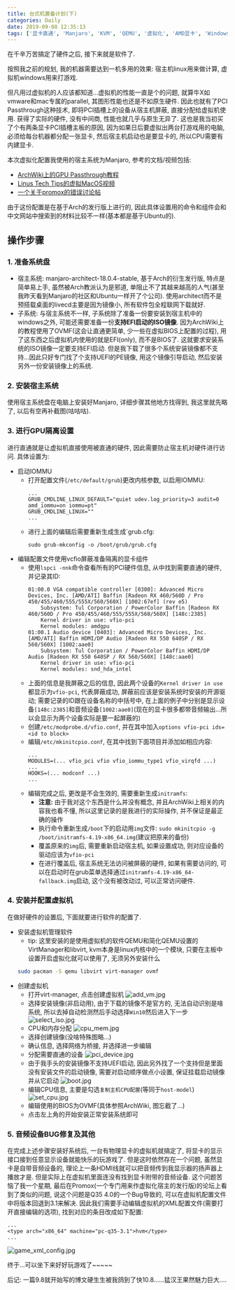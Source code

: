 ```yaml
---
title: 台式机置备计划(下)
categories: Daily
date: 2019-09-08 12:35:13
tags: ['显卡直通', 'Manjaro', 'KVM', 'QEMU', '虚拟化', 'AMD显卡', 'Windows虚拟机', '音频设备']
---
```


在千辛万苦搞定了硬件之后, 接下来就是软件了.

<!-- 摘要部分 -->
<!-- more -->

按照我之前的规划, 我的机器需要达到一机多用的效果: 宿主机linux用来做计算, 虚拟机windows用来打游戏.

但凡用过虚拟机的人应该都知道...虚拟机的性能一直是个的问题, 就算牛X如vmware和mac专属的parallel, 其图形性能也还是不如原生硬件. 因此也就有了PCI Passthrough这种技术, 即将PCI插槽上的设备从宿主机屏蔽, 直接分配给虚拟机使用. 获得了实际的硬件, 没有中间商, 性能也就几乎与原生无异了. 这也是我当初买了个有两条显卡PCI插槽主板的原因, 因为如果日后要虚拟出两台打游戏用的电脑, 必须给每台机器都分配一张显卡, 然后宿主机启动也是要显卡的, 所以CPU需要有内建显卡.

本次虚拟化配置我使用的宿主系统为Manjaro, 参考的文档/视频包括:

- [ArchWiki上的GPU Passthrough教程](https://wiki.archlinux.org/index.php/PCI_passthrough_via_OVMF_(%E7%AE%80%E4%BD%93%E4%B8%AD%E6%96%87))
- [Linus Tech Tips的虚拟MacOS视频](https://www.bilibili.com/video/av54526748)
- [一个关于promox的错误讨论帖]()

由于这份配置是在基于Arch的发行版上进行的, 因此具体设置用的命令和组件会和中文网站中搜索到的材料比较不一样(基本都是基于Ubuntu的).

## 操作步骤

### 1. 准备系统盘

- 宿主系统: manjaro-architect-18.0.4-stable, 基于Arch的衍生发行版, 特点是简单易上手, 虽然被Arch教派认为是邪道, 单阻止不了其越来越高的人气(甚至我昨天看到Manjaro的社区和Ubuntu一样开了个公司). 使用architect而不是预搭载桌面的livecd主要是因为镜像小, 所有软件包全程联网下载就好.
- 子系统: 与宿主系统不一样, 子系统除了准备一份要安装到宿主机中的windows之外, 可能还需要准备一份**支持EFI启动的ISO镜像**. 因为ArchWiki上的教程使用了OVMF(这会让直通更简单, 少一些在虚拟BIOS上配置的过程), 用了这东西之后虚拟机内使用的就是EFI(only), 而不是BIOS了. 这就要求安装系统的ISO镜像一定要支持EFI启动. 但是我下载了很多个系统安装镜像都不支持...因此只好专门找了个支持UEFI的PE镜像, 用这个镜像引导启动, 然后安装另外一份安装镜像上的系统.

### 2. 安装宿主系统

使用宿主系统盘在电脑上安装好Manjaro, 详细步骤其他地方找得到, 我这里就先略了, 以后有空再补截图(咕咕咕).

### 3. 进行GPU隔离设置

进行直通就是让虚拟机直接使用被直通的硬件, 因此需要防止宿主机对硬件进行访问. 具体设置为:

- 启动IOMMU
    - 打开配置文件(`/etc/default/grub`)更改内核参数, 以启用IOMMU:
        ```
        ...
        GRUB_CMDLINE_LINUX_DEFAULT="quiet udev.log_priority=3 audit=0 amd_iommu=on iommu=pt"
        GRUB_CMDLINE_LINUX=""
        ...
        ```
    - 进行上面的编辑后需要重新生成生成`grub.cfg:
        ```
        sudo grub-mkconfig -o /boot/grub/grub.cfg
        ```
- 编辑配置文件使用vcfio屏蔽准备隔离的显卡组件
    - 使用`lspci -nnk`命令查看所有的PCI硬件信息, 从中找到需要直通的硬件, 并记录其ID:
        ```
        01:00.0 VGA compatible controller [0300]: Advanced Micro Devices, Inc. [AMD/ATI] Baffin [Radeon RX 460/560D / Pro 450/455/460/555/555X/560/560X] [1002:67ef] (rev e5)
            Subsystem: Tul Corporation / PowerColor Baffin [Radeon RX 460/560D / Pro 450/455/460/555/555X/560/560X] [148c:2385]
            Kernel driver in use: vfio-pci
            Kernel modules: amdgpu
        01:00.1 Audio device [0403]: Advanced Micro Devices, Inc. [AMD/ATI] Baffin HDMI/DP Audio [Radeon RX 550 640SP / RX 560/560X] [1002:aae0]
            Subsystem: Tul Corporation / PowerColor Baffin HDMI/DP Audio [Radeon RX 550 640SP / RX 560/560X] [148c:aae0]
            Kernel driver in use: vfio-pci
            Kernel modules: snd_hda_intel
        ```
    - 上面的信息是我屏蔽之后的信息, 因此两个设备的`Kernel driver in use`都显示为`vfio-pci`, 代表屏蔽成功, 屏蔽前应该是安装系统时安装的开源驱动; 需要记录的ID跟在设备名称的中括号中, 在上面的例子中分别是显示设备`[148c:2385]`和音频设备`[1002:aae0]`(现在的显卡很多都带音频输出...所以会显示为两个设备实际是要一起屏蔽的)
    - 创建`/etc/modprobe.d/vfio.conf`, 并在其中加入`options vfio-pci ids=<id to block>`
    - 编辑`/etc/mkinitcpio.conf`, 在其中找到下面项目并添加如相应内容:
        ```
        ...
        MODULES=(... vfio_pci vfio vfio_iommu_type1 vfio_virqfd ...)
        ...
        HOOKS=(... modconf ...)
        ...
        ```
    - 编辑完成之后, 更改是不会生效的, 需要重新生成`initramfs`:
        - **注意:** 由于我对这个东西是什么并没有概念, 并且ArchWiki上相关的内容我也看不懂, 所以这里记录的是我进行的实际操作, 并不保证是最正确的操作
        - 执行命令重新生成`/boot`下的启动用`img`文件: `sudo mkinitcpio -g /boot/initramfs-4.19-x86_64.img`(建议把原来的备份)
        - 覆盖原来的`img`后, 需要重新启动宿主机, 如果设置成功, 则对应设备的驱动应该为`vfio-pci`
        - 在进行覆盖后, 宿主系统无法访问被屏蔽的硬件, 如果有需要访问的, 可以在启动时在grub菜单选择通过`initramfs-4.19-x86_64-fallback.img`启动, 这个没有被改动过, 可以正常访问硬件.

### 4. 安装并配置虚拟机

在做好硬件的设置后, 下面就要进行软件的配置了.
- 安装虚拟机管理软件
    + tip: 这里安装的是使用虚拟机的软件QEMU和简化QEMU设置的VirtManager和libvirt, kvm本身是linux内核中的一个模块, 只要在主板中设置开启虚拟化就可以使用了, 无须另外安装什么
    ```bash
    sudo pacman -S qemu libvirt virt-manager ovmf
    ```
- 创建虚拟机
    - 打开virt-manager, 点击创建虚拟机
        ![add_vm.jpg](https://raw.githubusercontent.com/SilenWang/Gallary/master/add_vm.jpg)
    - 选择安装镜像(非启动用), 由于下载的镜像不是官方的, 无法自动识别是啥系统, 所以去掉自动检测然后手动选择`Win10`然后进入下一步
        ![select_iso.jpg](https://raw.githubusercontent.com/SilenWang/Gallary/master/select_iso.jpg)
    - CPU和内存分配
        ![cpu_mem.jpg](https://raw.githubusercontent.com/SilenWang/Gallary/master/cpu_mem.jpg)
    - 选择创建镜像(没啥特殊图略...)
    - 确认信息, 选择网络为桥接, 并选择进一步编辑
    - 分配需要直通的设备
        ![pci_device.jpg](https://raw.githubusercontent.com/SilenWang/Gallary/master/pci_device.jpg)
    - 由于我手头的安装镜像不支持UEFI启动, 因此另外找了一个支持但是里面没有安装文件的启动镜像, 需要对启动顺序做点小设置, 保证挂载启动镜像并从它启动
        ![boot.jpg](https://raw.githubusercontent.com/SilenWang/Gallary/master/boot.jpg)
    - 编辑CPU信息, 主要是勾选`复制主机CPU配置`(等同于`host-model`)
        ![set_cpu.jpg](https://raw.githubusercontent.com/SilenWang/Gallary/master/set_cpu.jpg)
    - 编辑使用的BIOS为OVMF(具体参照ArchWiki, 图忘截了...)
    - 点击左上角的开始安装正常安装系统即可

### 5. 音频设备BUG修复及其他

在完成上述步骤安装好系统后, 一台有物理显卡的虚拟机就搞定了, 将显卡的显示接口接到任意显示设备就能快乐的玩游戏了. 但是这时依然存在一个问题, 虽然显卡是自带音频设备的, 理论上一条HDMI线就可以把音频传到我显示器的扬声器上播放才是. 但是实际上在虚拟机里面连没有找到显卡附带的音频设备. 这个问题苦恼了我一个星期, 最后在Promox(一个专门用来作虚拟化宿主的发行版)的论坛上看到了类似的问题, 说这个问题是Q35 4.0的一个Bug导致的, 可以在虚拟机配置文件中将版本回退到3.1来解决. 因此我们需要手动编辑虚拟机的XML配置文件(需要打开直接编辑的选项), 找到对应的条目改成如下配置:

```
...
<type arch="x86_64" machine="pc-q35-3.1">hvm</type>
...
```

![game_xml_config.jpg](https://raw.githubusercontent.com/SilenWang/Gallary/master/game_xml_config.jpg)

终于...可以坐下来好好玩游戏了~~~~~

后记: 一篇9.8就开始写的博文硬生生被我鸽到了快10.8......猛汉王果然魅力巨大....
